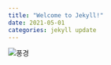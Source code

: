 ```yaml
---
title: "Welcome to Jekyll!"
date: 2021-05-01
categories: jekyll update
---
```

![풍경](https://cdn.pixabay.com/photo/2015/04/23/22/01/mountains-736886_960_720.jpg)
